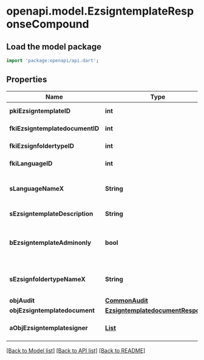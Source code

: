 # openapi.model.EzsigntemplateResponseCompound

## Load the model package
```dart
import 'package:openapi/api.dart';
```

## Properties
Name | Type | Description | Notes
------------ | ------------- | ------------- | -------------
**pkiEzsigntemplateID** | **int** | The unique ID of the Ezsigntemplate | 
**fkiEzsigntemplatedocumentID** | **int** | The unique ID of the Ezsigntemplatedocument | [optional] 
**fkiEzsignfoldertypeID** | **int** | The unique ID of the Ezsignfoldertype. | 
**fkiLanguageID** | **int** | The unique ID of the Language.  Valid values:  |Value|Description| |-|-| |1|French| |2|English| | 
**sLanguageNameX** | **String** | The Name of the Language in the language of the requester | 
**sEzsigntemplateDescription** | **String** | The description of the Ezsigntemplate | 
**bEzsigntemplateAdminonly** | **bool** | Whether the Ezsigntemplate can be accessed by admin users only (eUserType=Normal) | 
**sEzsignfoldertypeNameX** | **String** | The name of the Ezsignfoldertype in the language of the requester | 
**objAudit** | [**CommonAudit**](CommonAudit.md) |  | 
**objEzsigntemplatedocument** | [**EzsigntemplatedocumentResponse**](EzsigntemplatedocumentResponse.md) |  | [optional] 
**aObjEzsigntemplatesigner** | [**List<EzsigntemplatesignerResponseCompound>**](EzsigntemplatesignerResponseCompound.md) |  | [default to const []]

[[Back to Model list]](../README.md#documentation-for-models) [[Back to API list]](../README.md#documentation-for-api-endpoints) [[Back to README]](../README.md)


